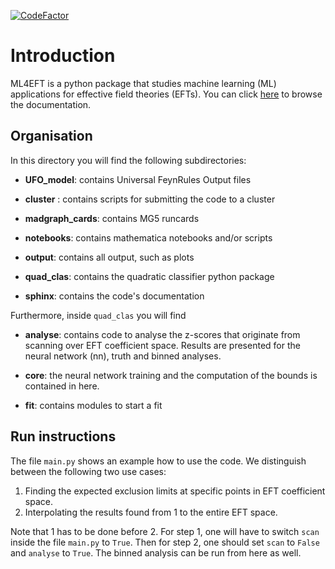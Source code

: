 [![CodeFactor](https://www.codefactor.io/repository/github/lhcfitnikhef/smeft/badge?s=e885406e89637e9e815c3a63dc207b99f4984a60)](https://www.codefactor.io/repository/github/lhcfitnikhef/smeft)

# Introduction

ML4EFT is a python package that studies machine learning (ML) applications for effective field
theories (EFTs). You can click [here](http://htmlpreview.github.io/?https://github.com/LHCfitNikhef/ML4EFT/blob/main/code/sphinx/_build/html/index.html) to browse the documentation.

## Organisation

In this directory you will find the following subdirectories:

* **UFO_model**: contains Universal FeynRules Output files


* **cluster** : contains scripts for submitting the code to a cluster


* **madgraph_cards**: contains MG5 runcards


* **notebooks**: contains mathematica notebooks and/or scripts


* **output**: contains all output, such as plots


* **quad_clas**: contains the quadratic classifier python package


* **sphinx**: contains the code's documentation


Furthermore, inside ```quad_clas``` you will find 

* **analyse**: contains code to analyse the z-scores that originate from
    scanning over EFT coefficient space. Results are presented for
    the neural network (nn), truth and binned analyses.
  

* **core**: the neural network training and the computation of the bounds is contained in here.


* **fit**: contains modules to start a fit

## Run instructions

The file ```main.py```  shows an example how to use the code. We distinguish between the following two
use cases:

1. Finding the expected exclusion limits at specific points in EFT coefficient space. 
2. Interpolating the results found from 1 to the entire EFT space. 

Note that 1 has to be done before 2. For step 1, one will have to switch ```scan``` inside the file 
```main.py``` to ```True```. Then for step 2, one should set ```scan``` to ```False``` and 
```analyse``` to ```True```. The binned analysis can be run from here as well.







